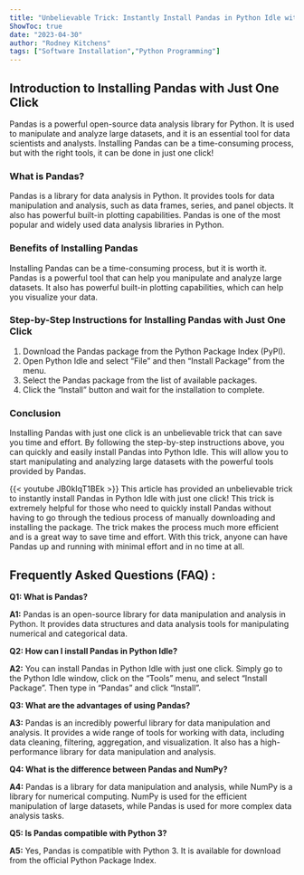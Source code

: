 ```yaml
---
title: "Unbelievable Trick: Instantly Install Pandas in Python Idle with Just One Click!"
ShowToc: true 
date: "2023-04-30"
author: "Rodney Kitchens" 
tags: ["Software Installation","Python Programming"]
---
```

## Introduction to Installing Pandas with Just One Click

Pandas is a powerful open-source data analysis library for Python. It is used to manipulate and analyze large datasets, and it is an essential tool for data scientists and analysts. Installing Pandas can be a time-consuming process, but with the right tools, it can be done in just one click! 

### What is Pandas?

Pandas is a library for data analysis in Python. It provides tools for data manipulation and analysis, such as data frames, series, and panel objects. It also has powerful built-in plotting capabilities. Pandas is one of the most popular and widely used data analysis libraries in Python.

### Benefits of Installing Pandas

Installing Pandas can be a time-consuming process, but it is worth it. Pandas is a powerful tool that can help you manipulate and analyze large datasets. It also has powerful built-in plotting capabilities, which can help you visualize your data.

### Step-by-Step Instructions for Installing Pandas with Just One Click

1. Download the Pandas package from the Python Package Index (PyPI).
2. Open Python Idle and select “File” and then “Install Package” from the menu.
3. Select the Pandas package from the list of available packages.
4. Click the “Install” button and wait for the installation to complete.

### Conclusion

Installing Pandas with just one click is an unbelievable trick that can save you time and effort. By following the step-by-step instructions above, you can quickly and easily install Pandas into Python Idle. This will allow you to start manipulating and analyzing large datasets with the powerful tools provided by Pandas.

{{< youtube JB0kIqT1BEk >}} 
This article has provided an unbelievable trick to instantly install Pandas in Python Idle with just one click! This trick is extremely helpful for those who need to quickly install Pandas without having to go through the tedious process of manually downloading and installing the package. The trick makes the process much more efficient and is a great way to save time and effort. With this trick, anyone can have Pandas up and running with minimal effort and in no time at all.

## Frequently Asked Questions (FAQ) :
**Q1: What is Pandas?**

**A1:** Pandas is an open-source library for data manipulation and analysis in Python. It provides data structures and data analysis tools for manipulating numerical and categorical data.

**Q2: How can I install Pandas in Python Idle?**

**A2:** You can install Pandas in Python Idle with just one click. Simply go to the Python Idle window, click on the “Tools” menu, and select “Install Package”. Then type in “Pandas” and click “Install”.

**Q3: What are the advantages of using Pandas?**

**A3:** Pandas is an incredibly powerful library for data manipulation and analysis. It provides a wide range of tools for working with data, including data cleaning, filtering, aggregation, and visualization. It also has a high-performance library for data manipulation and analysis.

**Q4: What is the difference between Pandas and NumPy?**

**A4:** Pandas is a library for data manipulation and analysis, while NumPy is a library for numerical computing. NumPy is used for the efficient manipulation of large datasets, while Pandas is used for more complex data analysis tasks.

**Q5: Is Pandas compatible with Python 3?**

**A5:** Yes, Pandas is compatible with Python 3. It is available for download from the official Python Package Index.






